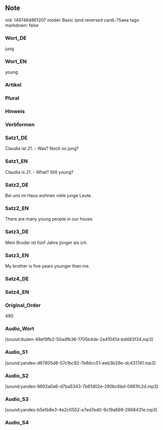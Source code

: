 ## Note
nid: 1497484861207
model: Basic (and reversed card)-75aea
tags: 
markdown: false

### Wort_DE
jung

### Wort_EN
young

### Artikel


### Plural


### Hinweis


### Verbformen


### Satz1_DE
Claudia ist 21. - Was? Noch so jung?

### Satz1_EN
Claudia is 21. - What? Still young?

### Satz2_DE
Bei uns im Haus wohnen viele junge Leute.

### Satz2_EN
There are many young people in our house.

### Satz3_DE
Mein Bruder ist fünf Jahre jünger als ich.

### Satz3_EN
My brother is five years younger than me.

### Satz4_DE


### Satz4_EN


### Original_Order
490

### Audio_Wort
[sound:duden-48ef9fb2-50adfb36-1705b4de-2a41041d-bd483f34.mp3]

### Audio_S1
[sound:yandex-d67805d8-57c1bc92-7e8dcc51-eeb3b29e-dc431741.mp3]

### Audio_S2
[sound:yandex-9692a0a6-d7ba5343-7b61d02e-290bc6bd-0661fc2d.mp3]

### Audio_S3
[sound:yandex-b5efb8e3-4e2c0552-e7ed7ed0-9c19a669-2968431e.mp3]

### Audio_S4

